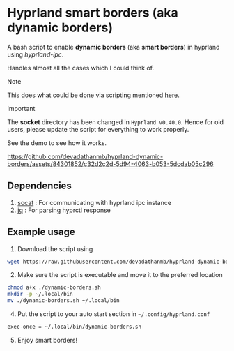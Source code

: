 # Hyprland smart borders (aka dynamic borders)

A bash script to enable **dynamic borders** (aka **smart borders**) in hyprland using _hyprland-ipc_.

Handles almost all the cases which I could think of.

> [!NOTE]
> This does what could be done via scripting mentioned [here](https://github.com/hyprwm/Hyprland/issues/2324).

> [!IMPORTANT]
> The **socket** directory has been changed in `Hyprland v0.40.0`. Hence for old users, please update the script for everything to work properly.

See the demo to see how it works.

https://github.com/devadathanmb/hyprland-dynamic-borders/assets/84301852/c32d2c2d-5d94-4063-b053-5dcdab05c296

## Dependencies

1. [socat](https://man.archlinux.org/man/socat.1.en) : For communicating with hyprland ipc instance
2. [jq](https://man.archlinux.org/man/jq.1.en) : For parsing hyprctl response

## Example usage

1. Download the script using

```bash
wget https://raw.githubusercontent.com/devadathanmb/hyprland-dynamic-borders/main/dynamic-borders.sh
```

2. Make sure the script is executable and move it to the preferred location

```bash
chmod a+x ./dynamic-borders.sh
mkdir -p ~/.local/bin
mv ./dynamic-borders.sh ~/.local/bin
```

4. Put the script to your auto start section in `~/.config/hyprland.conf`

```bash
exec-once = ~/.local/bin/dynamic-borders.sh
```

5. Enjoy smart borders!
